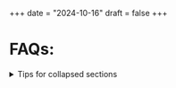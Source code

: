 +++
date = "2024-10-16"
draft = false
+++
<h1 id="faq">FAQs:</h1>
<details>
   

<summary>Tips for collapsed sections</summary>

### You can add a header

You can add text within a collapsed section. 
You can add an image or a code block, too.
   
   !["ffdd"](../static/images/Spielfeld.png)
   
- Wie du die Bühnen und den Backstage-Bereich auslegst, wird [hier](../tutorials/#buehne) beschrieben
- Zum Seitenanfang kommst du [hier](#leg-die-karten-so-aus)
```ruby
   puts "Hello World"
```

</details>
